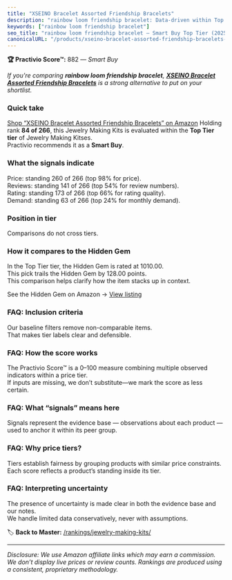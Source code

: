 ```yaml
---
title: "XSEINO Bracelet Assorted Friendship Bracelets"
description: "rainbow loom friendship bracelet: Data-driven within Top Tier ranking using the Practivio Score™. Positioned by quality, value, demand, findability, momentum."
keywords: ["rainbow loom friendship bracelet"]
seo_title: "rainbow loom friendship bracelet — Smart Buy Top Tier (2025)"
canonicalURL: "/products/xseino-bracelet-assorted-friendship-bracelets-B0D6VQ6CKW/"
---
```


**🏆 Practivio Score™:** 882 — _Smart Buy_


*If you're comparing **rainbow loom friendship bracelet**, **[XSEINO Bracelet Assorted Friendship Bracelets](https://www.amazon.com/dp/B0D6VQ6CKW?tag=practivio-20)** is a strong alternative to put on your shortlist.*
### Quick take
[Shop “XSEINO Bracelet Assorted Friendship Bracelets” on Amazon](https://www.amazon.com/dp/B0D6VQ6CKW?tag=practivio-20)
Holding rank **84 of 266**, this Jewelry Making Kits is evaluated within the **Top Tier tier** of Jewelry Making Kitses.  
Practivio recommends it as a **Smart Buy**.

### What the signals indicate
Price: standing 260 of 266 (top 98% for price).  
Reviews: standing 141 of 266 (top 54% for review numbers).  
Rating: standing 173 of 266 (top 66% for rating quality).  
Demand: standing 63 of 266 (top 24% for monthly demand).

### Position in tier
Comparisons do not cross tiers.

### How it compares to the Hidden Gem
In the Top Tier tier, the Hidden Gem is rated at 1010.00.  
This pick trails the Hidden Gem by 128.00 points.  
This comparison helps clarify how the item stacks up in context.  

See the Hidden Gem on Amazon → [View listing](https://www.amazon.com/dp/B00BOZ79UO?tag=practivio-20)

### FAQ: Inclusion criteria
Our baseline filters remove non-comparable items.  
That makes tier labels clear and defensible.

### FAQ: How the score works
The Practivio Score™ is a 0–100 measure combining multiple observed indicators within a price tier.  
If inputs are missing, we don’t substitute—we mark the score as less certain.

### FAQ: What “signals” means here
Signals represent the evidence base — observations about each product — used to anchor it within its peer group.

### FAQ: Why price tiers?
Tiers establish fairness by grouping products with similar price constraints.  
Each score reflects a product’s standing inside its tier.

### FAQ: Interpreting uncertainty
The presence of uncertainty is made clear in both the evidence base and our notes.  
We handle limited data conservatively, never with assumptions.


🏷️ **Back to Master:** [/rankings/jewelry-making-kits/](/rankings/jewelry-making-kits/)

---
_Disclosure: We use Amazon affiliate links which may earn a commission. We don’t display live prices or review counts. Rankings are produced using a consistent, proprietary methodology._
